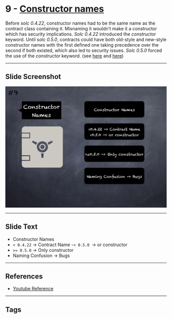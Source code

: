 # 9 - [Constructor names](Constructor%20names.md)
 Before _solc 0.4.22_, constructor names had to be the same name as the contract class containing it. Misnaming it wouldn’t make it a constructor which has security implications. _Solc 0.4.22_ introduced the _constructor_ keyword. Until _solc 0.5.0_, contracts could have both old-style and new-style constructor names with the first defined one taking precedence over the second if both existed, which also led to security issues. _Solc 0.5.0_ forced the use of the _constructor_ keyword. (see [here](https://github.com/crytic/slither/wiki/Detector-Documentation#multiple-constructor-schemes) and [here](https://swcregistry.io/docs/SWC-118))

___
## Slide Screenshot
![09.png](../images/pitfalls_and_best_practices101/009.png)
___
## Slide Text
- Constructor Names
- `< 0.4.22` -> Contract Name
-`< 0.5.0 `-> or constructor
- `>= 0.5.0` -> Only constructor
- Naming Confusion -> Bugs
___
## References
- [Youtube Reference](https://youtu.be/OOzyoaYIw2k?t=843)
___
## Tags